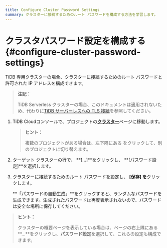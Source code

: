 ```yaml
---
title: Configure Cluster Password Settings
summary: クラスターに接続するためのルート パスワードを構成する方法を学習します。
---
```


# クラスタパスワード設定を構成する {#configure-cluster-password-settings}

TiDB 専用クラスターの場合、クラスターに接続するためのルート パスワードと許可された IP アドレスを構成できます。

> **注記：**
>
> TiDB Serverless クラスターの場合、このドキュメントは適用されないため、代わりに[TiDB サーバーレスへの TLS 接続](/tidb-cloud/secure-connections-to-serverless-clusters.md)を参照してください。

1.  TiDB Cloudコンソールで、プロジェクトの[**クラスター**](https://tidbcloud.com/console/clusters)ページに移動します。

    > **ヒント：**
    >
    > 複数のプロジェクトがある場合は、<mdsvgicon name="icon-left-projects">左下隅にある をクリックして、別のプロジェクトに切り替えます。</mdsvgicon>

2.  ターゲット クラスターの行で、 **[...]**をクリックし、 **[パスワード設定]**を選択します。

3.  クラスターに接続するためのルート パスワードを設定し、 **[保存] を**クリックします。

    **「パスワードの自動生成」**をクリックすると、ランダムなパスワードを生成できます。生成されたパスワードは再度表示されないので、パスワードは安全な場所に保存してください。

> **ヒント：**
>
> クラスターの概要ページを表示している場合は、ページの右上隅にある**...**をクリックし、**パスワード設定**を選択して、これらの設定も構成できます。
